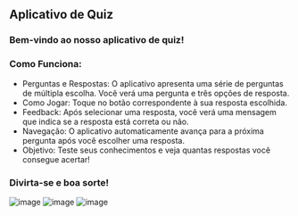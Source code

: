 ## Aplicativo de Quiz
### Bem-vindo ao nosso aplicativo de quiz!

### Como Funciona:

- Perguntas e Respostas: O aplicativo apresenta uma série de perguntas de múltipla escolha. Você verá uma pergunta e três opções de resposta.
- Como Jogar: Toque no botão correspondente à sua resposta escolhida.
- Feedback: Após selecionar uma resposta, você verá uma mensagem que indica se a resposta está correta ou não.
- Navegação: O aplicativo automaticamente avança para a próxima pergunta após você escolher uma resposta.
- Objetivo: Teste seus conhecimentos e veja quantas respostas você consegue acertar!

### Divirta-se e boa sorte!

![image](https://github.com/user-attachments/assets/9e8ecad0-1be4-4c72-b5a4-201d414168fa) ![image](https://github.com/user-attachments/assets/15155461-3145-484e-a06c-b32635312758) ![image](https://github.com/user-attachments/assets/f4332f25-466a-4ff6-a747-831943b0fe6d)



